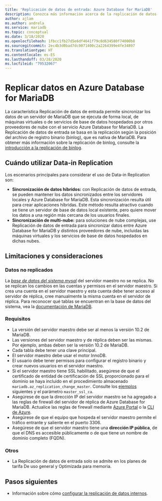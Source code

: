 ```yaml
---
title: 'Replicación de datos de entrada: Azure Database for MariaDB'
description: Conozca más información acerca de la replicación de datos de entrada para sincronizar datos de un servidor externo con el servicio Azure Database for MariaDB.
author: ajlam
ms.author: andrela
ms.service: mariadb
ms.topic: conceptual
ms.date: 3/18/2020
ms.openlocfilehash: 1fbcc1fb27d5e6df4641f79c0d634580f74000b8
ms.sourcegitcommit: 2ec4b3d0bad7dc0071400c2a2264399e4fe34897
ms.translationtype: HT
ms.contentlocale: es-ES
ms.lasthandoff: 03/28/2020
ms.locfileid: "79532067"
---
```

# <a name="replicate-data-into-azure-database-for-mariadb"></a>Replicar datos en Azure Database for MariaDB

La característica Replicación de datos de entrada permite sincronizar los datos de un servidor de MariaDB que se ejecuta de forma local, de máquinas virtuales o de servicios de base de datos hospedados por otros proveedores de nube con el servicio Azure Database for MariaDB. La Replicación de datos de entrada se basa en la replicación según la posición del archivo de registro binario (binlog), que es nativa de MariaDB. Para obtener más información sobre la replicación de binlog, consulte la [introducción a la replicación de binlog](https://mariadb.com/kb/en/library/replication-overview/).

## <a name="when-to-use-data-in-replication"></a>Cuándo utilizar Data-in Replication
Los escenarios principales para considerar el uso de Data-in Replication son:

- **Sincronización de datos híbridos:** con Replicación de datos de entrada, se pueden mantener los datos sincronizados entre los servidores locales y Azure Database for MariaDB. Esta sincronización resulta útil para crear aplicaciones híbridas. Este método resulta atractivo cuando se tiene un servidor de base de datos local existente, pero quiere mover los datos a una región más cercana de los usuarios finales.
- **Sincronización de multi-nube:** para soluciones de nube complejas, use Replicación de datos de entrada para sincronizar datos entre Azure Database for MariaDB y distintos proveedores de nube, incluidas las máquinas virtuales y los servicios de base de datos hospedados en dichas nubes.

## <a name="limitations-and-considerations"></a>Limitaciones y consideraciones

### <a name="data-not-replicated"></a>Datos no replicados
La [*base de datos del sistema mysql*](https://mariadb.com/kb/en/library/the-mysql-database-tables/) del servidor maestro no se replica. No se replican los cambios en las cuentas y permisos en el servidor maestro. Si crea una cuenta en el servidor maestro y esta cuenta debe tener acceso al servidor de réplica, cree manualmente la misma cuenta en el servidor de réplica. Para reconocer qué tablas se encuentran en la base de datos del sistema, vea la [documentación de MariaDB](https://mariadb.com/kb/en/library/the-mysql-database-tables/).

### <a name="requirements"></a>Requisitos
- La versión del servidor maestro debe ser al menos la versión 10.2 de MariaDB.
- Las versiones del servidor maestro y de réplica deben ser las mismas. Por ejemplo, ambas deben ser la versión 10.2 de MariaDB.
- Cada tabla debe tener una clave principal.
- El servidor maestro debe usar el motor InnoDB.
- El usuario debe tener permisos para configurar el registro binario y crear nuevos usuarios en el servidor maestro.
- Si el servidor maestro tiene SSL habilitado, asegúrese de que el certificado de entidad de certificación de SSL proporcionado para el dominio se haya incluido en el procedimiento almacenado `mariadb.az_replication_change_master`. Consulte los [ejemplos](https://docs.microsoft.com/azure/mariadb/howto-data-in-replication#link-the-master-and-replica-servers-to-start-data-in-replication) siguientes y el parámetro `master_ssl_ca`.
- Asegúrese de que la dirección IP del servidor maestro se ha agregado a las reglas de firewall del servidor de réplica de Azure Database for MariaDB. Actualice las reglas de firewall mediante [Azure Portal](https://docs.microsoft.com/azure/mariadb/howto-manage-firewall-portal) o la [CLI de Azure](https://docs.microsoft.com/azure/mariadb/howto-manage-firewall-cli).
- Asegúrese de que el equipo que hospeda el servidor maestro permite el tráfico entrante y saliente en el puerto 3306.
- Asegúrese de que el servidor maestro tiene una **dirección IP pública**, de que el DNS es accesible públicamente o de que tiene un nombre de dominio completo (FQDN).

### <a name="other"></a>Otros
- La Replicación de datos de entrada solo se admite en los planes de tarifa De uso general y Optimizada para memoria.

## <a name="next-steps"></a>Pasos siguientes
- Información sobre cómo [configurar la replicación de datos internos](howto-data-in-replication.md).
